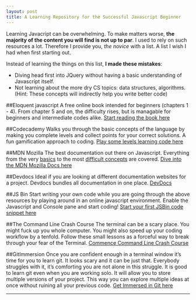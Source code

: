 ```yaml
---
layout: post
title: A Learning Repository for the Successful Javascript Beginner
---
```


Learning Javacript can be overwhelming. To make matters worse, **the majority of the content you will find is not up to par**. I used to rely on such resources a lot. Therefore I provide you, *the novice* with a list. A list I wish I had when first starting out.

Instead of learning the things on this list, **I made these mistakes**:

+ Diving head first into JQuery without having a basic understanding of Javascript itself.
+ Not learning about the more dry CS topics: data structures, algorithms. (Hint: These concepts will indirectly        help you write better code)

##Eloquent javascript
A free online book intended for beginners (chapters 1 - 4). From chapter 5 and on, the difficulty rises, but is managable for beginners and intermediate codes alike. 
[Start reading the book here](http://eloquentjavascript.net/)

##Codecademy
Walks you through the basic concepts of the language by making you complete levels and collect points for your correct solutions. A fun gamification approach to coding. 
[Play some levels learning code here](https://www.codecademy.com/)

##MDN Mozilla 
The best documentation out there on Javascript. Everything from the very [basics](https://developer.mozilla.org/en-US/docs/Web/JavaScript/Guide/Grammar_and_Types) to the most [difficult concepts](https://developer.mozilla.org/en-US/docs/Web/JavaScript/Reference/Operators/this) are covered.
[Dive into the MDN Mozilla Docs here](https://developer.mozilla.org/en-US/docs/Web/JavaScript)

##Devdocs 
Ideal if you are looking at different documentation websites for a project. Devdocs bundles all documentation in one place. 
[DevDocs](http://devdocs.io/)

##JS Bin
Start writing your own code while you are going through the above resources by playing around in an online javascript environment. Enable the Javascript and Console pane and start coding! 
[Start your first JSBin code snippet here](http://jsbin.com/?js,console)

##The Command Line Crash Course
The terminal can be a scary place. You might fuck up you whole computer. You might also speed up your coding workflow by a tenfold. Follow these small lessons as a forceful way to break through your fear of the Terminal. 
[Commence Command Line Crash Course](http://cli.learncodethehardway.org/book/)

##GitImmersion
Once you are confident enough in a terminal window it’s time for you to learn git. It looks scary and it can be just that. Everybody struggles with it, it’s comforting you are not alone in this struggle. It is good to learn git even when you are working solo. It will allow you to store multiple versions of your project. This way you can explore multiple ideas at once without ruining all your previous code. 
[Get Immersed in Git here](http://gitimmersion.com/lab_01.html)


-----

